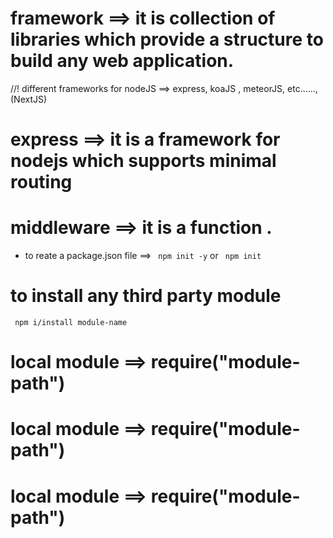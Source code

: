 # framework ==>  it is collection of libraries which provide a structure to build  any web application.

//!  different frameworks for nodeJS  ==>  express, koaJS ,  meteorJS, etc......,  (NextJS)

# express  ==>  it is a framework  for nodejs  which supports minimal routing

# middleware ==> it is a function .

+  to reate a package.json file ==> ``  npm init -y `` or `` npm init``

<!-- npm init ==> it asks for user input 
npm init -y ==> it does not ask for user input, creates a .json file with default vaules. -->

<!-- only one .json file in the root directory -->

# to install any third party module 
``  npm i/install module-name  ``

#  local module ==> require("module-path")
#  local module ==> require("module-path")
#  local module ==> require("module-path")